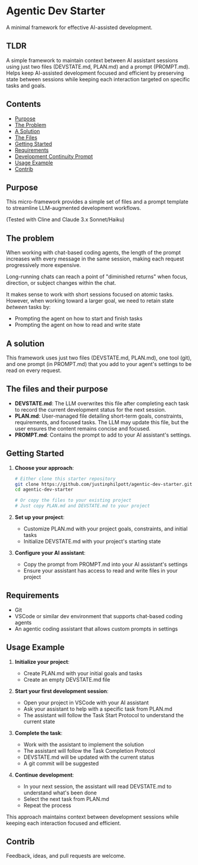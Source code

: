 # Agentic Dev Starter

A minimal framework for effective AI-assisted development.

## TLDR
A simple framework to maintain context between AI assistant sessions using just two files (DEVSTATE.md, PLAN.md) and a prompt (PROMPT.md). Helps keep AI-assisted development focused and efficient by preserving state between sessions while keeping each interaction targeted on specific tasks and goals.

## Contents
- [Purpose](#purpose)
- [The Problem](#the-problem)
- [A Solution](#a-solution)
- [The Files](#the-files)
- [Getting Started](#getting-started)
- [Requirements](#requirements)
- [Development Continuity Prompt](#development-continuity-prompt)
- [Usage Example](#usage-example)
- [Contrib](#contrib)

## Purpose

This micro-framework provides a simple set of files and a prompt template to streamline LLM-augmented development workflows.

(Tested with Cline and Claude 3.x Sonnet/Haiku)

## The problem

When working with chat-based coding agents, the length of the prompt increases with every message in the same session, making each request progressively more expensive.

Long-running chats can reach a point of "diminished returns" when focus, direction, or subject changes within the chat.

It makes sense to work with short sessions focused on atomic tasks. However, when working toward a larger goal, we need to retain state *between* tasks by:
- Prompting the agent on how to start and finish tasks
- Prompting the agent on how to read and write state

## A solution

This framework uses just two files (DEVSTATE.md, PLAN.md), one tool (git), and one prompt (in PROMPT.md) that you add to your agent's settings to be read on every request.

## The files and their purpose

- **DEVSTATE.md**: The LLM overwrites this file after completing each task to record the current development status for the next session.
- **PLAN.md**: User-managed file detailing short-term goals, constraints, requirements, and focused tasks. The LLM may update this file, but the user ensures the content remains concise and focused.
- **PROMPT.md**: Contains the prompt to add to your AI assistant's settings.

## Getting Started

1. **Choose your approach**:
   ```bash
   # Either clone this starter repository
   git clone https://github.com/justinphilpott/agentic-dev-starter.git
   cd agentic-dev-starter
   
   # Or copy the files to your existing project
   # Just copy PLAN.md and DEVSTATE.md to your project
   ```

2. **Set up your project**:
   - Customize PLAN.md with your project goals, constraints, and initial tasks
   - Initialize DEVSTATE.md with your project's starting state

3. **Configure your AI assistant**:
   - Copy the prompt from PROMPT.md into your AI assistant's settings
   - Ensure your assistant has access to read and write files in your project

## Requirements

- Git
- VSCode or similar dev environment that supports chat-based coding agents
- An agentic coding assistant that allows custom prompts in settings

## Usage Example

1. **Initialize your project**:
   - Create PLAN.md with your initial goals and tasks
   - Create an empty DEVSTATE.md file

2. **Start your first development session**:
   - Open your project in VSCode with your AI assistant
   - Ask your assistant to help with a specific task from PLAN.md
   - The assistant will follow the Task Start Protocol to understand the current state

3. **Complete the task**:
   - Work with the assistant to implement the solution
   - The assistant will follow the Task Completion Protocol
   - DEVSTATE.md will be updated with the current status
   - A git commit will be suggested

4. **Continue development**:
   - In your next session, the assistant will read DEVSTATE.md to understand what's been done
   - Select the next task from PLAN.md
   - Repeat the process

This approach maintains context between development sessions while keeping each interaction focused and efficient.

## Contrib

Feedback, ideas, and pull requests are welcome.
